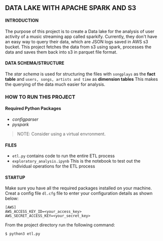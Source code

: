 ## DATA LAKE WITH APACHE SPARK AND S3
#### INTRODUCTION
The purpose of this project is to create a Data lake for the analysis of user activity of a music streaming app called sparkify.
Currently, they don't have an easy way to query their data, which are JSON logs saved in AWS s3 bucket.
This project fetches the data from s3 using spark, processes the data and saves them back into s3 in parquet file format.

#### DATA SCHEMA/STRUCTURE
The *star schema* is used for structuring the files with `songplays` as the **fact table** and `users, songs, artists and time` as **dimension tables**
This makes the querying of the data much easier for analysis.

### HOW TO RUN THIS PROJECT

#### Required Python Packages

 - *configparser*
 - *pyspark*

> NOTE: Consider using a virtual envronment.

#### FILES

 - `etl.py` contains code to run the entire ETL process
 - `exploratory_analysis.ipynb`  This is the notebook to test out the individual operations for the ETL process

#### STARTUP
Make sure you have all the required packages installed on your machine. Creat a config file `dl.cfg` file to enter your configuration details as shown below:

```
[AWS]
AWS_ACCESS_KEY_ID=<your_access_key>
AWS_SECRET_ACCESS_KEY=<your_secret_key>
```

From the project directory run the following command:

    $ python3 etl.py


